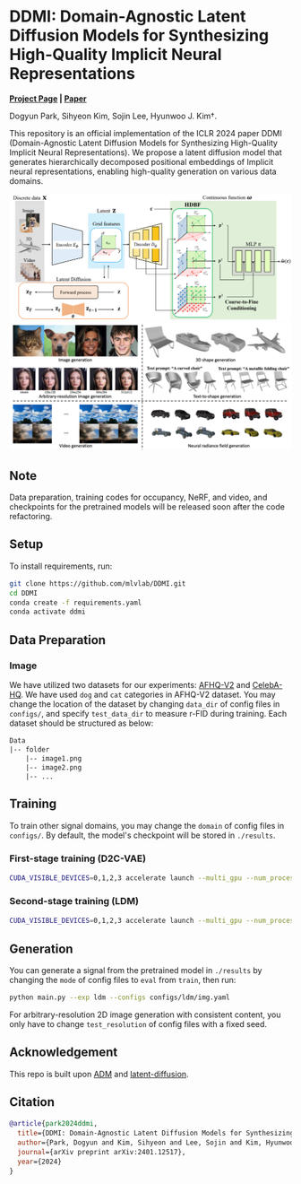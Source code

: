 # DDMI: Domain-Agnostic Latent Diffusion Models for Synthesizing High-Quality Implicit Neural Representations
**[Project Page](https://dogyunpark.github.io/ddmi) |
[Paper](https://arxiv.org/abs/2401.12517)**

Dogyun Park,
Sihyeon Kim,
Sojin Lee,
Hyunwoo J. Kim†.

This repository is an official implementation of the ICLR 2024 paper DDMI (Domain-Agnostic Latent Diffusion Models for Synthesizing High-Quality Implicit Neural Representations). We propose a latent diffusion model that generates hierarchically decomposed positional embeddings of Implicit neural representations, enabling high-quality generation on various data domains.

<div align="center">
  <img src="asset/main.png" width="900px" />
</div>

<div align="center">
  <img src="asset/mainresult.png" width="800px" />
</div>

## Note
Data preparation, training codes for occupancy, NeRF, and video, and checkpoints for the pretrained models will be released soon after the code refactoring.

## Setup
To install requirements, run:
```bash
git clone https://github.com/mlvlab/DDMI.git
cd DDMI
conda create -f requirements.yaml
conda activate ddmi
```

## Data Preparation
### Image
We have utilized two datasets for our experiments: [AFHQ-V2](https://github.com/clovaai/stargan-v2) and [CelebA-HQ](https://github.com/tkarras/progressive_growing_of_gans). We have used `dog` and `cat` categories in AFHQ-V2 dataset. You may change the location of the dataset by changing `data_dir` of config files in `configs/`, and specify `test_data_dir` to measure r-FID during training. Each dataset should be structured as below:

```
Data
|-- folder
    |-- image1.png
    |-- image2.png
    |-- ...
```

## Training
To train other signal domains, you may change the `domain` of config files in `configs/`. By default, the model's checkpoint will be stored in `./results`.
### First-stage training (D2C-VAE)
```bash
CUDA_VISIBLE_DEVICES=0,1,2,3 accelerate launch --multi_gpu --num_processes=4 main.py --exp d2c-vae --configs configs/d2c-vae/img.yaml
```

### Second-stage training (LDM)
```bash
CUDA_VISIBLE_DEVICES=0,1,2,3 accelerate launch --multi_gpu --num_processes=4 main.py --exp ldm --configs configs/ldm/img.yaml
```

## Generation
You can generate a signal from the pretrained model in `./results` by changing the `mode` of config files to `eval` from `train`, then run:
```bash
python main.py --exp ldm --configs configs/ldm/img.yaml
```
For arbitrary-resolution 2D image generation with consistent content, you only have to change `test_resolution`  of config files with a fixed seed.


## Acknowledgement
This repo is built upon [ADM](https://github.com/openai/guided-diffusion) and [latent-diffusion](https://github.com/CompVis/latent-diffusion).

## Citation
```bibtex
@article{park2024ddmi,
  title={DDMI: Domain-Agnostic Latent Diffusion Models for Synthesizing High-Quality Implicit Neural Representations},
  author={Park, Dogyun and Kim, Sihyeon and Lee, Sojin and Kim, Hyunwoo J},
  journal={arXiv preprint arXiv:2401.12517},
  year={2024}
}
```


